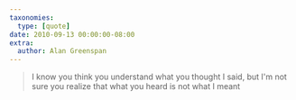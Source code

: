 ```yaml
---
taxonomies:
  type: [quote]
date: 2010-09-13 00:00:00-08:00
extra:
  author: Alan Greenspan
---
```

> I know you think you understand what you thought I said, but I'm not sure you realize that what you heard is not what I meant
